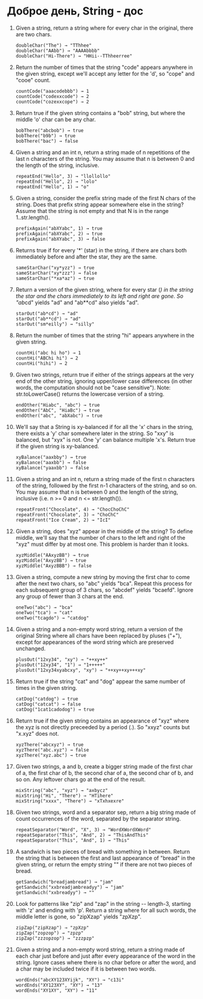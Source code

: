 # Доброе день, String - дос

1. Given a string, return a string where for every char in the original, there are two chars.
    ```
    doubleChar("The") → "TThhee"
    doubleChar("AAbb") → "AAAAbbbb"
    doubleChar("Hi-There") → "HHii--TThheerree"
    ```
2. Return the number of times that the string "code" appears anywhere in the given string, except we'll accept any letter for the 'd', so "cope" and "cooe" count.
    ```
    countCode("aaacodebbb") → 1
    countCode("codexxcode") → 2
    countCode("cozexxcope") → 2
    ```
3. Return true if the given string contains a "bob" string, but where the middle 'o' char can be any char.
    ```
    bobThere("abcbob") → true
    bobThere("b9b") → true
    bobThere("bac") → false
    ```
4. Given a string and an int n, return a string made of n repetitions of the last n characters of the string. You may assume that n is between 0 and the length of the string, inclusive.
    ```
    repeatEnd("Hello", 3) → "llollollo"
    repeatEnd("Hello", 2) → "lolo"
    repeatEnd("Hello", 1) → "o"
    ```
5. Given a string, consider the prefix string made of the first N chars of the string. Does that prefix string appear somewhere else in the string? Assume that the string is not empty and that N is in the range 1..str.length().
    ```
    prefixAgain("abXYabc", 1) → true
    prefixAgain("abXYabc", 2) → true
    prefixAgain("abXYabc", 3) → false
    ```
6. Returns true if for every '*' (star) in the string, if there are chars both immediately before and after the star, they are the same.
    ```
    sameStarChar("xy*yzz") → true
    sameStarChar("xy*zzz") → false
    sameStarChar("*xa*az") → true
    ```
7. Return a version of the given string, where for every star (*) in the string the star and the chars immediately to its left and right are gone. So "ab*cd" yields "ad" and "ab**cd" also yields "ad".
    ```
    starOut("ab*cd") → "ad"
    starOut("ab**cd") → "ad"
    starOut("sm*eilly") → "silly"
    ```
8. Return the number of times that the string "hi" appears anywhere in the given string.
    ```
    countHi("abc hi ho") → 1
    countHi("ABChi hi") → 2
    countHi("hihi") → 2
    ```
9. Given two strings, return true if either of the strings appears at the very end of the other string, ignoring upper/lower case differences (in other words, the computation should not be "case sensitive"). Note: str.toLowerCase() returns the lowercase version of a string.
    ```
    endOther("Hiabc", "abc") → true
    endOther("AbC", "HiaBc") → true
    endOther("abc", "abXabc") → true
    ```
10. We'll say that a String is xy-balanced if for all the 'x' chars in the string, there exists a 'y' char somewhere later in the string. So "xxy" is balanced, but "xyx" is not. One 'y' can balance multiple 'x's. Return true if the given string is xy-balanced.  
    ```   
    xyBalance("aaxbby") → true
    xyBalance("aaxbb") → false
    xyBalance("yaaxbb") → false
    ```
11. Given a string and an int n, return a string made of the first n characters of the string, followed by the first n-1 characters of the string, and so on. You may assume that n is between 0 and the length of the string, inclusive (i.e. n >= 0 and n <= str.length()).
    ``` 
    repeatFront("Chocolate", 4) → "ChocChoChC"
    repeatFront("Chocolate", 3) → "ChoChC"
    repeatFront("Ice Cream", 2) → "IcI"
    ```
12. Given a string, does "xyz" appear in the middle of the string? To define middle, we'll say that the number of chars to the left and right of the "xyz" must differ by at most one. This problem is harder than it looks.
    ```
    xyzMiddle("AAxyzBB") → true
    xyzMiddle("AxyzBB") → true
    xyzMiddle("AxyzBBB") → false
    ```
13. Given a string, compute a new string by moving the first char to come after the next two chars, so "abc" yields "bca". Repeat this process for
 each subsequent group of 3 chars, so "abcdef" yields "bcaefd". Ignore any group of fewer than 3 chars at the end.
    ```
    oneTwo("abc") → "bca"
    oneTwo("tca") → "cat"
    oneTwo("tcagdo") → "catdog"
    ```
14. Given a string and a non-empty word string, return a version of the original String where all chars have been replaced by pluses ("+"), except for appearances of the word string which are preserved unchanged.
    ```
    plusOut("12xy34", "xy") → "++xy++"
    plusOut("12xy34", "1") → "1+++++"
    plusOut("12xy34xyabcxy", "xy") → "++xy++xy+++xy"
    ```
15. Return true if the string "cat" and "dog" appear the same number of times in the given string.
    ```
    catDog("catdog") → true
    catDog("catcat") → false
    catDog("1cat1cadodog") → true
    ```
16. Return true if the given string contains an appearance of "xyz" where the xyz is not directly preceeded by a period (.). So "xxyz" counts but "x.xyz" does not.
    ```
    xyzThere("abcxyz") → true
    xyzThere("abc.xyz") → false
    xyzThere("xyz.abc") → true
    ```
17. Given two strings, a and b, create a bigger string made of the first char of a, the first char of b, the second char of a, the second char of b, and so on. Any leftover chars go at the end of the result.
    ```
    mixString("abc", "xyz") → "axbycz"
    mixString("Hi", "There") → "HTihere"
    mixString("xxxx", "There") → "xTxhxexre"
    ```
18. Given two strings, word and a separator sep, return a big string made of count occurrences of the word, separated by the separator string.
    ```
    repeatSeparator("Word", "X", 3) → "WordXWordXWord"
    repeatSeparator("This", "And", 2) → "ThisAndThis"
    repeatSeparator("This", "And", 1) → "This"
    ```
19. A sandwich is two pieces of bread with something in between. Return the string that is between the first and last appearance of "bread" in the given string, or return the empty string "" if there are not two pieces of bread.
    ```
    getSandwich("breadjambread") → "jam"
    getSandwich("xxbreadjambreadyy") → "jam"
    getSandwich("xxbreadyy") → ""
    ```
20. Look for patterns like "zip" and "zap" in the string -- length-3, starting with 'z' and ending with 'p'. Return a string where for all such words, the middle letter is gone, so "zipXzap" yields "zpXzp".
    ```
    zipZap("zipXzap") → "zpXzp"
    zipZap("zopzop") → "zpzp"
    zipZap("zzzopzop") → "zzzpzp"
    ```
21. Given a string and a non-empty word string, return a string made of each char just before and just after every appearance of the word in the string. Ignore cases where there is no char before or after the word, and a char may be included twice if it is between two words.
    ```
    wordEnds("abcXY123XYijk", "XY") → "c13i"
    wordEnds("XY123XY", "XY") → "13"
    wordEnds("XY1XY", "XY") → "11"
    ```
